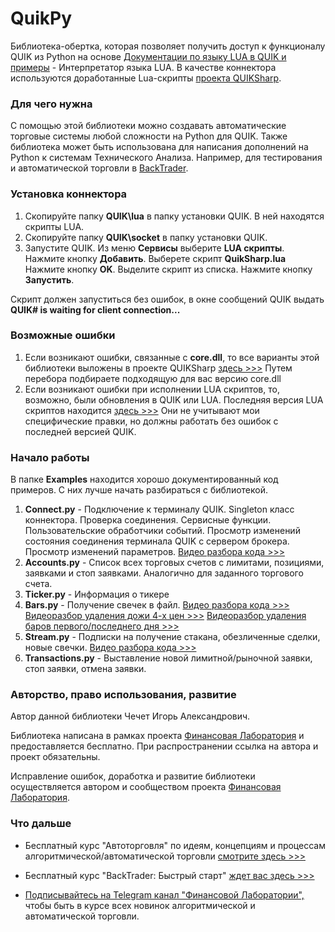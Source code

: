 # QuikPy
Библиотека-обертка, которая позволяет получить доступ к функционалу QUIK из Python на основе [Документации по языку LUA в QUIK и примеры](https://arqatech.com/ru/support/files/) - Интерпретатор языка LUA. В качестве коннектора используются доработанные Lua-скрипты [проекта QUIKSharp](https://github.com/finsight/QUIKSharp).

### Для чего нужна
С помощью этой библиотеки можно создавать автоматические торговые системы любой сложности на Python для QUIK. Также библиотека может быть использована для написания дополнений на Python к системам Технического Анализа. Например, для тестирования и автоматической торговли в [BackTrader](https://www.backtrader.com/).

### Установка коннектора
1.	Скопируйте папку **QUIK\lua** в папку установки QUIK. В ней находятся скрипты LUA.
2.	Скопируйте папку **QUIK\socket** в папку установки QUIK.
3.	Запустите QUIK. Из меню **Сервисы** выберите **LUA скрипты**. Нажмите кнопку **Добавить**. Выберете скрипт **QuikSharp.lua** Нажмите кнопку **OK**. Выделите скрипт из списка. Нажмите кнопку **Запустить**.

Скрипт должен запуститься без ошибок, в окне сообщений QUIK выдать **QUIK# is waiting for client connection...**

### Возможные ошибки
1. Если возникают ошибки, связанные с **core.dll**, то все варианты этой библиотеки выложены в проекте QUIKSharp [здесь >>>](https://github.com/finsight/QUIKSharp/tree/master/src/QuikSharp/lua/clibs64) Путем перебора подбираете подходящую для вас версию core.dll
2. Если возникают ошибки при исполнении LUA скриптов, то, возможно, были обновления в QUIK или LUA. Последняя версия LUA скриптов находится [здесь >>>](https://github.com/finsight/QUIKSharp/tree/master/src/QuikSharp/lua) Они не учитывают мои специфические правки, но должны работать без ошибок с последней версией QUIK.

### Начало работы
В папке **Examples** находится хорошо документированный код примеров. С них лучше начать разбираться с библиотекой.

1. **Connect.py** - Подключение к терминалу QUIK. Singleton класс коннектора. Проверка соединения. Сервисные функции. Пользовательские обработчики событий. Просмотр изменений состояния соединения терминала QUIK с сервером брокера. Просмотр изменений параметров.
[Видео разбора кода >>>](https://finlab.vip/connectpy/)
2. **Accounts.py** - Список всех торговых счетов с лимитами, позициями, заявками и стоп заявками. Аналогично для заданного торгового счета.
3. **Ticker.py** - Информация о тикере
4. **Bars.py** - Получение свечек в файл. [Видео разбора кода >>>](https://finlab.vip/barspy/) [Видеоразбор удаления дожи 4-х цен >>>](https://finlab.vip/fourpricedoji/) [Видеоразбор удаления баров первого/последнего дня >>>](https://finlab.vip/skipdates/)
5. **Stream.py** - Подписки на получение стакана, обезличенные сделки, новые свечки. [Видео разбора кода >>>](https://finlab.vip/streampy/)
6. **Transactions.py** - Выставление новой лимитной/рыночной заявки, стоп заявки, отмена заявки.

### Авторство, право использования, развитие
Автор данной библиотеки Чечет Игорь Александрович.

Библиотека написана в рамках проекта [Финансовая Лаборатория](https://finlab.vip/) и предоставляется бесплатно. При распространении ссылка на автора и проект обязательны.

Исправление ошибок, доработка и развитие библиотеки осуществляется автором и сообществом проекта [Финансовая Лаборатория](https://finlab.vip/).
### Что дальше
- Бесплатный курс "Автоторговля" по идеям, концепциям и процессам алгоритмической/автоматической торговли [смотрите здесь >>>](https://finlab.vip/wpm-category/autotrading2021/)


- Бесплатный курс "BackTrader: Быстрый старт" [ждет вас здесь >>>](https://finlab.vip/wpm-category/btquikstart/)


- [Подписывайтесь на Telegram канал "Финансовой Лаборатории",](https://t.me/finlabvip) чтобы быть в курсе всех новинок алгоритмической и автоматической торговли.